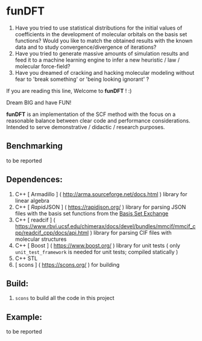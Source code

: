# funDFT

1. Have you tried to use statistical distributions for the initial
values of coefficients in the development of molecular orbitals on the basis set functions?
Would you like to match the obtained results with the known data and to study convergence/divergence
of iterations?
2. Have you tried to generate massive amounts of simulation results and feed it to a machine learning
engine to infer a new heuristic / law / molecular force-field?
3. Have you dreamed of cracking and hacking molecular modeling without fear to 'break something' or 'being looking ignorant' ?

If you are reading this line, Welcome to **funDFT** ! :)

Dream BIG and have FUN!

**funDFT** is an implementation of the SCF method
with the focus on a reasonable balance between clear code and performance considerations.
Intended to serve demonstrative / didactic / research purposes.

## Benchmarking

to be reported

## Dependences:

1. C++ [ Armadillo ] ( http://arma.sourceforge.net/docs.html ) library for linear algebra
2. C++ [ *Rapid*JSON ] ( https://rapidjson.org/ ) library for parsing JSON files with the basis set functions from the [ Basis Set Exchange ]( https://www.basissetexchange.org/ ) 
3. C++ [ readcif ] ( https://www.rbvi.ucsf.edu/chimerax/docs/devel/bundles/mmcif/mmcif_cpp/readcif_cpp/docs/api.html ) library for parsing CIF files with molecular structures
4. C++ [ Boost ] ( https://www.boost.org/ ) library for unit tests ( only `unit_test_framework` is needed for unit tests; compiled statically )
5. C++ STL
6. [ scons ] ( https://scons.org/ ) for building

## Build:

1. `scons` to build all the code in this project

## Example:

to be reported


